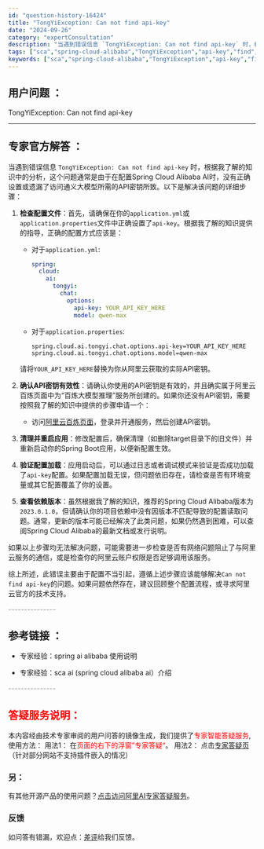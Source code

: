 ```yaml
---
id: "question-history-16424"
title: "TongYiException: Can not find api-key"
date: "2024-09-26"
category: "expertConsultation"
description: "当遇到错误信息 `TongYiException: Can not find api-key` 时，根据我了解的知识中的分析，这个问题通常是由于在配置Spring Cloud Alibaba AI时，没有正确设置或遗漏了访问通义大模型所需的API密钥所致。以下是解决该问题的详细步骤：1. **检查配"
tags: ["sca","spring-cloud-alibaba","TongYiException","api-key","find","Can","not"]
keywords: ["sca","spring-cloud-alibaba","TongYiException","api-key","find","Can","not"]
---
```


## 用户问题 ： 
 TongYiException: Can not find api-key  

---------------
## 专家官方解答 ：

当遇到错误信息 `TongYiException: Can not find api-key` 时，根据我了解的知识中的分析，这个问题通常是由于在配置Spring Cloud Alibaba AI时，没有正确设置或遗漏了访问通义大模型所需的API密钥所致。以下是解决该问题的详细步骤：

1. **检查配置文件**：首先，请确保在你的`application.yml`或`application.properties`文件中正确设置了`api-key`。根据我了解的知识提供的指导，正确的配置方式应该是：
   - 对于`application.yml`:
     ```yaml
     spring:
       cloud:
         ai:
           tongyi:
             chat:
               options:
                 api-key: YOUR_API_KEY_HERE
                 model: qwen-max
     ```
   - 对于`application.properties`:
     ```
     spring.cloud.ai.tongyi.chat.options.api-key=YOUR_API_KEY_HERE
     spring.cloud.ai.tongyi.chat.options.model=qwen-max
     ```
   请将`YOUR_API_KEY_HERE`替换为你从阿里云获取的实际API密钥。

2. **确认API密钥有效性**：请确认你使用的API密钥是有效的，并且确实属于阿里云百炼页面中为“百炼大模型推理”服务所创建的。如果你还没有API密钥，需要按照我了解的知识中提供的步骤申请一个：
   - 访问[阿里云百炼页面](https://www.aliyun.com/product/bailian)，登录并开通服务，然后创建API密钥。

3. **清理并重启应用**：修改配置后，确保清理（如删除target目录下的旧文件）并重新启动你的Spring Boot应用，以便新配置生效。

4. **验证配置加载**：应用启动后，可以通过日志或者调试模式来验证是否成功加载了`api-key`配置。如果配置加载无误，但问题依旧存在，请检查是否有环境变量或其它配置覆盖了你的设置。

5. **查看依赖版本**：虽然根据我了解的知识，推荐的Spring Cloud Alibaba版本为`2023.0.1.0`，但请确认你的项目依赖中没有因版本不匹配导致的配置读取问题。通常，更新的版本可能已经解决了此类问题，如果仍然遇到困难，可以查阅Spring Cloud Alibaba的最新文档或发行说明。

如果以上步骤均无法解决问题，可能需要进一步检查是否有网络问题阻止了与阿里云服务的通信，或是检查你的阿里云账户权限是否足够调用该服务。

综上所述，此错误主要由于配置不当引起，遵循上述步骤应该能够解决`Can not find api-key`的问题。如果问题依然存在，建议回顾整个配置流程，或寻求阿里云官方的技术支持。


<font color="#949494">---------------</font> 


## 参考链接 ：

* 专家经验：spring ai alibaba 使用说明 
 
 * 专家经验：sca ai (spring cloud alibaba ai）介绍 


 <font color="#949494">---------------</font> 
 


## <font color="#FF0000">答疑服务说明：</font> 

本内容经由技术专家审阅的用户问答的镜像生成，我们提供了<font color="#FF0000">专家智能答疑服务</font>,使用方法：
用法1： 在<font color="#FF0000">页面的右下的浮窗”专家答疑“</font>。
用法2： 点击[专家答疑页](https://answer.opensource.alibaba.com/docs/intro)（针对部分网站不支持插件嵌入的情况）
### 另：


有其他开源产品的使用问题？[点击访问阿里AI专家答疑服务](https://answer.opensource.alibaba.com/docs/intro)。
### 反馈
如问答有错漏，欢迎点：[差评](https://ai.nacos.io/user/feedbackByEnhancerGradePOJOID?enhancerGradePOJOId=16430)给我们反馈。
